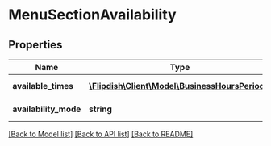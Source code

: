 # MenuSectionAvailability

## Properties
Name | Type | Description | Notes
------------ | ------------- | ------------- | -------------
**available_times** | [**\Flipdish\Client\Model\BusinessHoursPeriod[]**](BusinessHoursPeriod.md) | Available times | [optional] 
**availability_mode** | **string** | Availability mode | [optional] 

[[Back to Model list]](../README.md#documentation-for-models) [[Back to API list]](../README.md#documentation-for-api-endpoints) [[Back to README]](../README.md)


